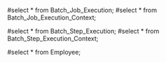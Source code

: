 #select * from Batch_Job_Execution;
#select * from Batch_Job_Execution_Context;

#select * from Batch_Step_Execution;
#select * from Batch_Step_Execution_Context;

#select * from Employee;
